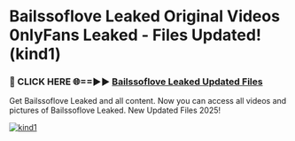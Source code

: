 # Bailssoflove Leaked Original Videos 0nlyFans Leaked - Files Updated! (kind1)

<h3>🔴 CLICK HERE 🌐==►► <a href="https://tinyurl.com/2jnfzry5" rel="nofollow">Bailssoflove Leaked Updated Files</a></h3>

Get Bailssoflove Leaked and all content. Now you can access all videos and pictures of Bailssoflove Leaked. New Updated Files 2025!

[![kind1](https://i.imgur.com/GyGTBgg.gif)](https://tinyurl.com/2jnfzry5)
